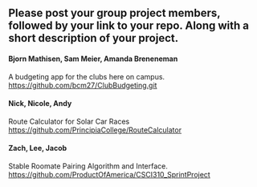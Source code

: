 ## Please post your group project members, followed by your link to your repo. Along with a short description of your project. 

#### Bjorn Mathisen, Sam Meier, Amanda Breneneman
A budgeting app for the clubs here on campus. 
https://github.com/bcm27/ClubBudgeting.git

#### Nick, Nicole, Andy
Route Calculator for Solar Car Races https://github.com/PrincipiaCollege/RouteCalculator

#### Zach, Lee, Jacob
Stable Roomate Pairing Algorithm and Interface.
https://github.com/ProductOfAmerica/CSCI310_SprintProject
